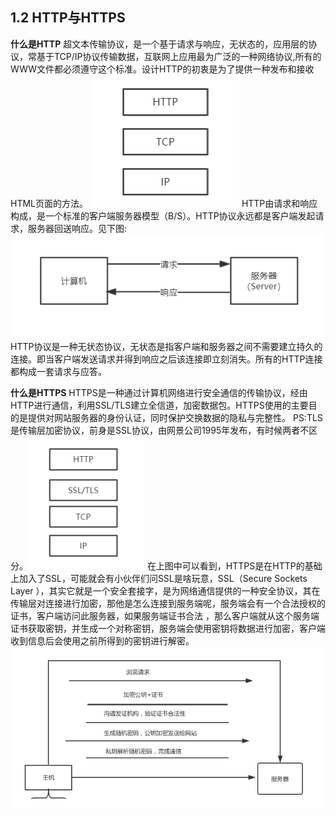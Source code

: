 ## 1.2 HTTP与HTTPS

**什么是HTTP**
超文本传输协议，是一个基于请求与响应，无状态的，应用层的协议，常基于TCP/IP协议传输数据，互联网上应用最为广泛的一种网络协议,所有的WWW文件都必须遵守这个标准。设计HTTP的初衷是为了提供一种发布和接收HTML页面的方法。
![image.png](../img/1562033802720-975d78e3-2391-4bcf-b8eb-ebf30f797fc5.png#align=left&display=inline&height=169&name=image.png&originHeight=211&originWidth=238&size=3300&status=done&style=none&width=190.4)
HTTP由请求和响应构成，是一个标准的客户端服务器模型（B/S）。HTTP协议永远都是客户端发起请求，服务器回送响应。见下图:
![image.png](../img/1562033378812-47920ce0-0cf0-4d4d-8d1b-a6d0578bd05a.png#align=left&display=inline&height=155&name=image.png&originHeight=194&originWidth=590&size=8061&status=done&style=none&width=472)
HTTP协议是一种无状态协议，无状态是指客户端和服务器之间不需要建立持久的连接。即当客户端发送请求并得到响应之后该连接即立刻消失。所有的HTTP连接都构成一套请求与应答。

**什么是HTTPS**
HTTPS是一种通过计算机网络进行安全通信的传输协议，经由HTTP进行通信，利用SSL/TLS建立全信道，加密数据包。HTTPS使用的主要目的是提供对网站服务器的身份认证，同时保护交换数据的隐私与完整性。
PS:TLS是传输层加密协议，前身是SSL协议，由网景公司1995年发布，有时候两者不区分。
![](../img/1562033856850-77c22cea-d7e8-4b0e-bc0b-df9bda2eef0f.png?x-oss-process=image/resize,w_183#align=left&display=inline&height=213&originHeight=213&originWidth=183&status=done&style=none&width=183)
在上图中可以看到，HTTPS是在HTTP的基础上加入了SSL，可能就会有小伙伴们问SSL是啥玩意，SSL（Secure Sockets Layer ），其实它就是一个安全套接字，是为网络通信提供的一种安全协议，其在传输层对连接进行加密，那他是怎么连接到服务端呢，服务端会有一个合法授权的证书，客户端访问此服务器，如果服务端证书合法
，那么客户端就从这个服务端证书获取密钥，并生成一个对称密钥，服务端会使用密钥将数据进行加密，客户端收到信息后会使用之前所得到的密钥进行解密。
![image.png](../img/1562109955986-33f020a7-7d78-4d9d-9eec-541a5c922e84.png#align=left&display=inline&height=365&name=image.png&originHeight=456&originWidth=881&size=41598&status=done&style=none&width=704.8)
